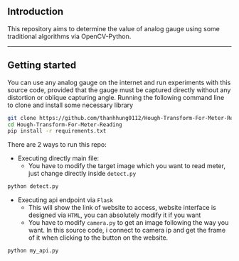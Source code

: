 ## Introduction
This repository aims to determine the value of analog gauge using some traditional algorithms via OpenCV-Python.

---
## Getting started
You can use any analog gauge on the internet and run experiments with this source code, provided that the gauge must be captured directly without any distortion or oblique capturing angle.
Running the following command line to clone and install some necessary library
```bash
git clone https://github.com/thanhhung0112/Hough-Transform-For-Meter-Reading.git
cd Hough-Transform-For-Meter-Reading
pip install -r requirements.txt
```

There are 2 ways to run this repo:
* Executing directly main file:
  + You have to modify the target image which you want to read meter, just change directly inside `detect.py`
```bash
python detect.py
```
* Executing api endpoint via `Flask`
  + This will show the link of website to access, website interface is designed via `HTML`, you can absolutely modify it if you want
  + You have to modify `camera.py` to get an image following the way you want. In this source code, i connect to camera ip and get the frame of it when clicking to the button on the website. 
```bash
python my_api.py
```
